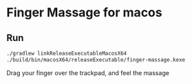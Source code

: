 # Finger Massage for macos

## Run

```bash
./gradlew linkReleaseExecutableMacosX64
./build/bin/macosX64/releaseExecutable/finger-massage.kexe
```

Drag your finger over the trackpad, and feel the massage